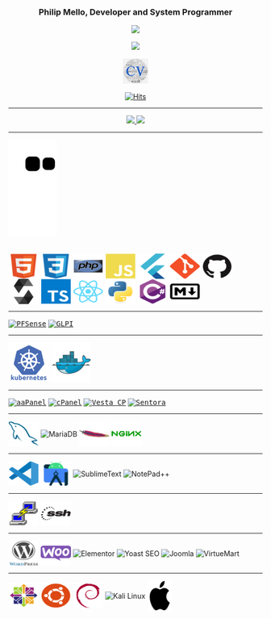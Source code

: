 ### <p align="center">Philip Mello, Developer and System Programmer</p>
<p align="center">
  <a href="https://github.com/DenverCoder1/readme-typing-svg"><img src="https://readme-typing-svg.herokuapp.com/?lines=Blockchain%20developer;Full-Stack%20Developer;PFSense%20Administrator;GLPI%20Administraror;Git%20Expert;Docker%20Administrator;VPS%20Expert;Being%20sincere%20and%20diligent&center=true&width=380&height=65"></a>
</p>

<div align="center">
   <a href="https://www.linkedin.com/in/philip-mello" target="_blank"><img src="https://img.shields.io/badge/-LinkedIn-%230077B5?style=for-the-badge&logo=linkedin&logoColor=white" target="_blank"></a>

   <a href="https://philipmello.github.io/"><img src="https://github.com/PhilipMello/PhilipMello.github.io/blob/master/images/cv-logo.png?raw=true"  alt="PhilipMello CV" width="50" height="50"></a> 
   
   [![Hits](https://hits.seeyoufarm.com/api/count/incr/badge.svg?url=https%3A%2F%2Fgithub.com%2FPhilipMello%2F&count_bg=%231A1B27&title_bg=%23628FDB&icon=github.svg&icon_color=%23E7E7E7&title=hits&edge_flat=false)](https://hits.seeyoufarm.com)
</div>

---

<div align="center">
  <a href="https://github.com/philipmello">
  <img height="180em" src="https://github-readme-stats.vercel.app/api?username=philipmello&show_icons=true&theme=tokyonight&include_all_commits=true&count_private=true"/>
  <img height="180em" src="https://github-readme-stats.vercel.app/api/top-langs/?username=philipmello&layout=compact&langs_count=7&theme=tokyonight"/></a>
</div>

---
![Snake animation](https://github.com/philipmello/philipmello/blob/output/github-contribution-grid-snake.svg)

<div style="display: inline_block"><br>
  <kbd><img align="center" alt="HTML" height="50" width="60" src="https://raw.githubusercontent.com/devicons/devicon/master/icons/html5/html5-original.svg"></kbd>
  <kbd><img align="center" alt="CSS" height="50" width="60" src="https://raw.githubusercontent.com/devicons/devicon/master/icons/css3/css3-original.svg"></kbd>
  <kbd><img align="center" alt="PHP" height="50" width="60" src="https://raw.githubusercontent.com/devicons/devicon/master/icons/php/php-original.svg"></kbd>
  <kbd><img align="center" alt="Js" height="50" width="60" src="https://raw.githubusercontent.com/devicons/devicon/master/icons/javascript/javascript-plain.svg"></kbd>
  <kbd><img align="center" alt="Flutter" height="50" width="60" src="https://raw.githubusercontent.com/devicons/devicon/master/icons/flutter/flutter-original.svg"></kbd>
  <kbd><img align="center" alt="Git" height="50" width="60" src="https://raw.githubusercontent.com/devicons/devicon/master/icons/git/git-original.svg"></kbd>
  <kbd><img align="center" alt="GitHub" height="50" width="60" src="https://raw.githubusercontent.com/devicons/devicon/master/icons/github/github-original.svg"></kbd>
  <kbd><img align="center" alt="Solidity" height="50" width="60" src="https://raw.githubusercontent.com/devicons/devicon/master/icons/solidity/solidity-original.svg"></kbd>
  <kbd><img align="center" alt="Ts" height="50" width="60" src="https://raw.githubusercontent.com/devicons/devicon/master/icons/typescript/typescript-plain.svg"></kbd>
  <kbd><img align="center" alt="React" height="50" width="60" src="https://raw.githubusercontent.com/devicons/devicon/master/icons/react/react-original.svg"></kbd>
  <kbd><img align="center" alt="Python" height="50" width="60" src="https://raw.githubusercontent.com/devicons/devicon/master/icons/python/python-original.svg"></kbd>
  <kbd><img align="center" alt="Csharp" height="50" width="60" src="https://raw.githubusercontent.com/devicons/devicon/master/icons/csharp/csharp-original.svg"></kbd>
  <kbd><img align="center" alt="MarkDown" height="50" width="60" src="https://raw.githubusercontent.com/devicons/devicon/master/icons/markdown/markdown-original.svg"></kbd>
</div>
  
---

<div>
  <kbd><a href="https://www.pfsense.org/"><img align="center" alt="PFSense" height="40" width="120" src="https://upload.wikimedia.org/wikipedia/commons/thumb/b/b9/PfSense_logo.png/1200px-PfSense_logo.png"></a></kbd>
  <kbd><a href="https://github.com/PhilipMello/philipmello/tree/main/GLPI"><img align="center" alt="GLPI" height="40" width="120" src="https://glpi-project.org/wp-content/uploads/GLPI_Logo-color.png"></a></kbd>
</div>

---

<div>
<kbd><img align="center" alt="Kubernets" height="80" width="80" src="https://raw.githubusercontent.com/devicons/devicon/master/icons/kubernetes/kubernetes-plain-wordmark.svg"></kbd>
<kbd><img align="center" alt="Docker" height="80" width="80" src="https://raw.githubusercontent.com/devicons/devicon/master/icons/docker/docker-original.svg"></kbd>
</div>
  
---

<div>
  <kbd><a href="https://github.com/PhilipMello/philipmello/tree/main/aaPanel"><img align="center" alt="aaPanel" src="https://www.aapanel.com/static/images/aaPanel.png"></a></kbd>
  <kbd><a href="https://github.com/PhilipMello/philipmello/tree/main/cpanel"><img align="center" alt="cPanel" height="40" width="120" src="https://iconape.com/wp-content/files/qt/370760/svg/370760.svg"></a></kbd>
  <kbd><a href="https://github.com/PhilipMello/philipmello/tree/main/Vesta"><img align="center" alt="Vesta CP" src="https://vestacp.com/img/vesta_logo.png"></a></kbd>
  <kbd><a href="https://github.com/PhilipMello/philipmello/tree/main/Sentora"><img align="center" alt="Sentora" src="http://www.sentora.org/img/sentora_logo.png"></a></kbd> 
</div>
 
--- 
  
<div>
  <img align="center" alt="MySql" height="50" width="60" src="https://raw.githubusercontent.com/devicons/devicon/master/icons/mysql/mysql-original.svg">
  <img align="center" alt="MariaDB" height="50" width="60" src="https://iconape.com/wp-content/files/el/350134/svg/350134.svg">
  <img align="center" alt="Apache" height="50" width="60" src="https://raw.githubusercontent.com/devicons/devicon/master/icons/apache/apache-original.svg">
  <img align="center" alt="NGINX" height="50" width="60" src="https://raw.githubusercontent.com/devicons/devicon/master/icons/nginx/nginx-original.svg">
</div>

 ---
  
<div>
  <img align="center" alt="VSCode" height="50" width="60" src="https://raw.githubusercontent.com/devicons/devicon/master/icons/vscode/vscode-original.svg">
  <img align="center" alt="Android Studio" height="50" width="60" src="https://raw.githubusercontent.com/devicons/devicon/master/icons/androidstudio/androidstudio-original.svg">
  <img align="center" alt="SublimeText" height="50" width="60" src="https://iconape.com/wp-content/files/yy/99728/svg/sublime-text.svg">
  <img align="center" alt="NotePad++" height="50" width="60" src="https://upload.wikimedia.org/wikipedia/commons/thumb/6/69/Notepad%2B%2B_Logo.svg/512px-Notepad%2B%2B_Logo.svg.png?20210414160502">
</div>

---

<div>
<img align="center" alt="Putty" height="50" width="60" src="https://raw.githubusercontent.com/devicons/devicon/master/icons/putty/putty-original.svg">
<img align="center" alt="SSH" height="50" width="60" src="https://raw.githubusercontent.com/devicons/devicon/master/icons/ssh/ssh-original-wordmark.svg">
</div>

 ---
  
 <div>
   <img align="center" alt="WordPress" height="50" width="60" src="https://raw.githubusercontent.com/devicons/devicon/master/icons/wordpress/wordpress-original.svg">
   <img align="center" alt="WooCommerce" height="50" width="60" src="https://raw.githubusercontent.com/devicons/devicon/master/icons/woocommerce/woocommerce-original.svg">
   <img align="center" alt="Elementor" height="50" width="60" src="https://iconape.com/wp-content/files/gj/11489/svg/elementor.svg">
   <img align="center" alt="Yoast SEO" height="50" width="60" src="https://iconape.com/wp-content/files/gm/11804/svg/yoast.svg">
   <img align="center" alt="Joomla" height="50" width="60" src="https://iconape.com/wp-content/files/eh/371238/svg/371238.svg">
   <img align="center" alt="VirtueMart" height="50" width="60" src="https://dev.virtuemart.net/attachments/download/3/cart_badge.png">
 </div>
 
 ---
  
 <div>
   <img align="center" alt="CentOS" height="50" width="60" src="https://raw.githubusercontent.com/devicons/devicon/master/icons/centos/centos-original.svg">
   <img align="center" alt="Ubuntu" height="50" width="60" src="https://raw.githubusercontent.com/devicons/devicon/master/icons/ubuntu/ubuntu-plain.svg">
   <img align="center" alt="debian" height="50" width="60" src="https://raw.githubusercontent.com/devicons/devicon/master/icons/debian/debian-original.svg">
   <img align="center" alt="Kali Linux" height="60" width="50" src="https://iconape.com/wp-content/files/aa/353176/svg/353176.svg">
   <img align="center" alt="Apple" height="60" width="50" src="https://raw.githubusercontent.com/devicons/devicon/master/icons/apple/apple-original.svg">
 </div>
